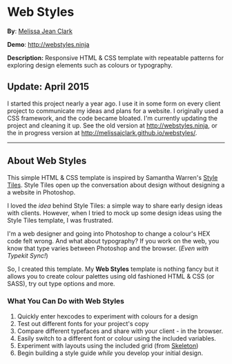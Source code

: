 # Web Styles
**By**: [Melissa Jean Clark](http://melissajclark.ca)

**Demo**: http://webstyles.ninja

**Description:** Responsive HTML & CSS template with repeatable patterns for exploring design elements such as colours or typography. 

## Update: April 2015

I started this project nearly a year ago. I use it in some form on every client project to communicate my ideas and plans for a website. I originally used a CSS framework, and the code became bloated. I'm currently updating the project and cleaning it up. See the old version at http://webstyles.ninja, or the in progress version at http://melissajclark.github.io/webstyles/. 

*****

## About Web Styles

This simple HTML & CSS template is inspired by Samantha Warren's [Style Tiles](http://styletil.es/). Style Tiles open up the conversation about design without designing a a website in Photoshop. 

I loved the *idea* behind Style Tiles: a simple way to share early design ideas with clients. However, when I tried to mock up some design ideas using the Style Tiles template, I was frustrated. 

I'm a web designer and going into Photoshop to change a colour's HEX code felt wrong. And what about typography? If you work on the web, you know that type varies between Photoshop and the browser. (*Even with Typekit Sync!*)

So, I created this template. My **Web Styles** template is nothing fancy but it allows you to create colour palettes using old fashioned HTML & CSS (or SASS), try out type options and more. 

### What You Can Do with Web Styles 

1. Quickly enter hexcodes to experiment with colours for a design
2. Test out different fonts for your project's copy
3. Compare different typefaces and share with your client - in the browser.
4. Easily switch to a different font or colour using the included variables. 
5. Experiment with layouts using the included grid (from [Skeleton](http://www.getskeleton.com/))
6. Begin building a style guide *while* you develop your initial design.


